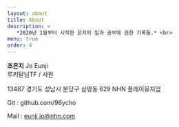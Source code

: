 ```yaml
---
layout: about
title: About
description: >
   *2020년 1월부터 시작한 은지의 일과 공부에 관한 기록들.* <br>
menu: true
order: 4
---
```


**조은지** Jo Eunji <br>
루키달님TF / 사원

13487 경기도 성남시 분당구 삼평동 629 NHN 플레이뮤지엄

Git : github.com/96ycho

Mail : eunji.jo@nhn.com